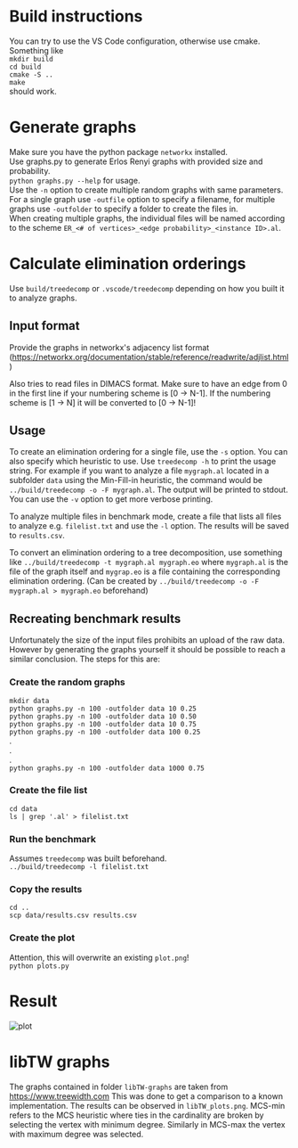 
# Build instructions

You can try to use the VS Code configuration, otherwise use cmake.  
Something like  
`mkdir build`  
`cd build`  
`cmake -S ..`  
`make`  
should work.

# Generate graphs

Make sure you have the python package `networkx` installed.  
Use graphs.py to generate Erlos Renyi graphs with provided size and probability.  
`python graphs.py --help` for usage.  
Use the `-n` option to create multiple random graphs with same parameters.  
For a single graph use `-outfile` option to specify a filename, for multiple graphs use `-outfolder` to specify a folder to create the files in.  
When creating multiple graphs, the individual files will be named according to the scheme `ER_<# of vertices>_<edge probability>_<instance ID>.al`.

# Calculate elimination orderings

Use `build/treedecomp` or `.vscode/treedecomp` depending on how you built it to analyze graphs.

## Input format

Provide the graphs in networkx's adjacency list format (https://networkx.org/documentation/stable/reference/readwrite/adjlist.html)

Also tries to read files in DIMACS format. Make sure to have an edge from 0 in the first line if your numbering scheme is [0 -> N-1]. If the numbering scheme is [1 -> N] it will be converted to [0 -> N-1]! 

## Usage

To create an elimination ordering for a single file, use the `-s` option. You can also specify which heuristic to use.
Use `treedecomp -h` to print the usage string.
For example if you want to analyze a file `mygraph.al` located in a subfolder `data` using the Min-Fill-in heuristic, the command would be `../build/treedecomp -o -F mygraph.al`. The output will be printed to stdout.
You can use the `-v` option to get more verbose printing.

To analyze multiple files in benchmark mode, create a file that lists all files to analyze e.g. `filelist.txt` and use the `-l` option. The results will be saved to `results.csv`.

To convert an elimination ordering to a tree decomposition, use something like `../build/treedecomp -t mygraph.al mygraph.eo` where `mygraph.al` is the file of the graph itself and `mygrap.eo` is a file containing the corresponding elimination ordering. (Can be created by `../build/treedecomp -o -F mygraph.al > mygraph.eo` beforehand)

## Recreating benchmark results

Unfortunately the size of the input files prohibits an upload of the raw data. However by generating the graphs yourself it should be possible to reach a similar conclusion.
The steps for this are:

### Create the random graphs

`mkdir data`  
`python graphs.py -n 100 -outfolder data 10 0.25`  
`python graphs.py -n 100 -outfolder data 10 0.50`  
`python graphs.py -n 100 -outfolder data 10 0.75`  
`python graphs.py -n 100 -outfolder data 100 0.25`  
.  
.  
.  
`python graphs.py -n 100 -outfolder data 1000 0.75`  

### Create the file list

`cd data`  
`ls | grep '.al' > filelist.txt`

### Run the benchmark

Assumes `treedecomp` was built beforehand.  
`../build/treedecomp -l filelist.txt`

### Copy the results
`cd ..`  
`scp data/results.csv results.csv`

### Create the plot

Attention, this will overwrite an existing `plot.png`!  
`python plots.py`

# Result
![plot](./plot_origninal.png)

# libTW graphs
The graphs contained in folder `libTW-graphs` are taken from https://www.treewidth.com 
This was done to get a comparison to a known implementation. The results can be observed in `libTW_plots.png`. MCS-min refers to the MCS heuristic where ties in the cardinality are broken by selecting the vertex with minimum degree. Similarly in MCS-max the vertex with maximum degree was selected.